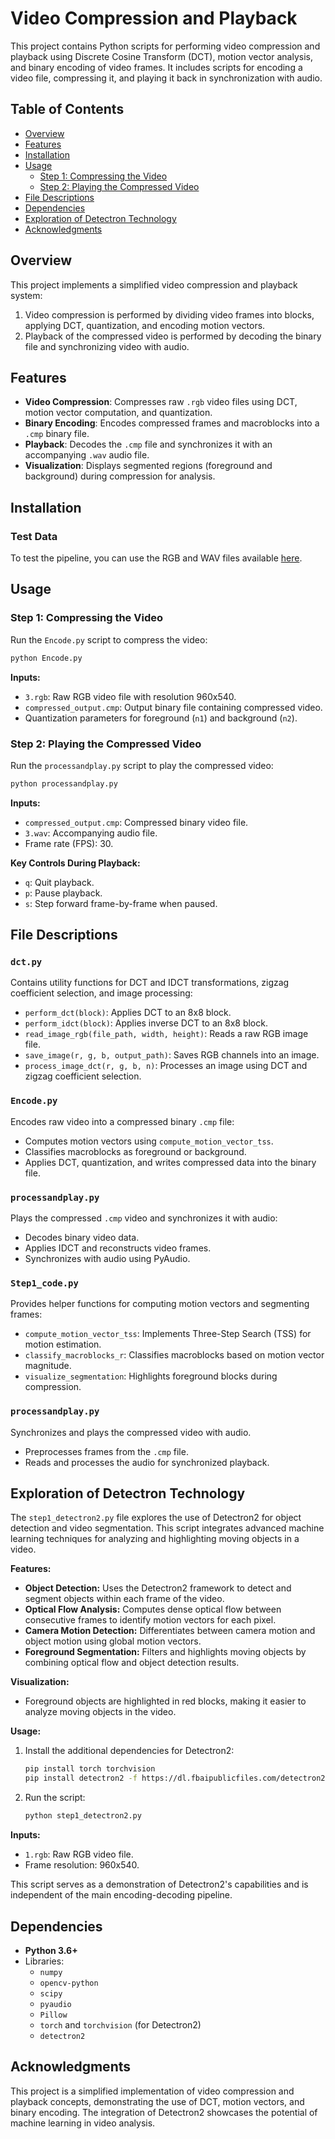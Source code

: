 # Video Compression and Playback

This project contains Python scripts for performing video compression and playback using Discrete Cosine Transform (DCT), motion vector analysis, and binary encoding of video frames. It includes scripts for encoding a video file, compressing it, and playing it back in synchronization with audio.

## Table of Contents

- [Overview](#overview)
- [Features](#features)
- [Installation](#installation)
- [Usage](#usage)
  - [Step 1: Compressing the Video](#step-1-compressing-the-video)
  - [Step 2: Playing the Compressed Video](#step-2-playing-the-compressed-video)
- [File Descriptions](#file-descriptions)
- [Dependencies](#dependencies)
- [Exploration of Detectron Technology](#exploration-of-detectron-technology)
- [Acknowledgments](#acknowledgments)

## Overview

This project implements a simplified video compression and playback system:

1. Video compression is performed by dividing video frames into blocks, applying DCT, quantization, and encoding motion vectors.
2. Playback of the compressed video is performed by decoding the binary file and synchronizing video with audio.

## Features

- **Video Compression**: Compresses raw `.rgb` video files using DCT, motion vector computation, and quantization.
- **Binary Encoding**: Encodes compressed frames and macroblocks into a `.cmp` binary file.
- **Playback**: Decodes the `.cmp` file and synchronizes it with an accompanying `.wav` audio file.
- **Visualization**: Displays segmented regions (foreground and background) during compression for analysis.

## Installation

### Test Data

To test the pipeline, you can use the RGB and WAV files available [here](https://drive.google.com/drive/folders/1Zobg8iIJhoISsk13NJztsQJ0zCFL-J5y).

## Usage

### Step 1: Compressing the Video

Run the `Encode.py` script to compress the video:

```bash
python Encode.py
```

**Inputs:**

- `3.rgb`: Raw RGB video file with resolution 960x540.
- `compressed_output.cmp`: Output binary file containing compressed video.
- Quantization parameters for foreground (`n1`) and background (`n2`).

### Step 2: Playing the Compressed Video

Run the `processandplay.py` script to play the compressed video:

```bash
python processandplay.py
```

**Inputs:**

- `compressed_output.cmp`: Compressed binary video file.
- `3.wav`: Accompanying audio file.
- Frame rate (FPS): 30.

**Key Controls During Playback:**

- `q`: Quit playback.
- `p`: Pause playback.
- `s`: Step forward frame-by-frame when paused.

## File Descriptions

### `dct.py`

Contains utility functions for DCT and IDCT transformations, zigzag coefficient selection, and image processing:

- `perform_dct(block)`: Applies DCT to an 8x8 block.
- `perform_idct(block)`: Applies inverse DCT to an 8x8 block.
- `read_image_rgb(file_path, width, height)`: Reads a raw RGB image file.
- `save_image(r, g, b, output_path)`: Saves RGB channels into an image.
- `process_image_dct(r, g, b, n)`: Processes an image using DCT and zigzag coefficient selection.

### `Encode.py`

Encodes raw video into a compressed binary `.cmp` file:

- Computes motion vectors using `compute_motion_vector_tss`.
- Classifies macroblocks as foreground or background.
- Applies DCT, quantization, and writes compressed data into the binary file.

### `processandplay.py`

Plays the compressed `.cmp` video and synchronizes it with audio:

- Decodes binary video data.
- Applies IDCT and reconstructs video frames.
- Synchronizes with audio using PyAudio.

### `Step1_code.py`

Provides helper functions for computing motion vectors and segmenting frames:

- `compute_motion_vector_tss`: Implements Three-Step Search (TSS) for motion estimation.
- `classify_macroblocks_r`: Classifies macroblocks based on motion vector magnitude.
- `visualize_segmentation`: Highlights foreground blocks during compression.

### `processandplay.py`

Synchronizes and plays the compressed video with audio.

- Preprocesses frames from the `.cmp` file.
- Reads and processes the audio for synchronized playback.

## Exploration of Detectron Technology

The `step1_detectron2.py` file explores the use of Detectron2 for object detection and video segmentation. This script integrates advanced machine learning techniques for analyzing and highlighting moving objects in a video.

**Features:**

- **Object Detection:** Uses the Detectron2 framework to detect and segment objects within each frame of the video.
- **Optical Flow Analysis:** Computes dense optical flow between consecutive frames to identify motion vectors for each pixel.
- **Camera Motion Detection:** Differentiates between camera motion and object motion using global motion vectors.
- **Foreground Segmentation:** Filters and highlights moving objects by combining optical flow and object detection results.

**Visualization:**

- Foreground objects are highlighted in red blocks, making it easier to analyze moving objects in the video.

**Usage:**

1. Install the additional dependencies for Detectron2:
   ```bash
   pip install torch torchvision
   pip install detectron2 -f https://dl.fbaipublicfiles.com/detectron2/wheels/cu118/torch2.1/index.html
   ```
2. Run the script:
   ```bash
   python step1_detectron2.py
   ```

**Inputs:**

- `1.rgb`: Raw RGB video file.
- Frame resolution: 960x540.

This script serves as a demonstration of Detectron2's capabilities and is independent of the main encoding-decoding pipeline.

## Dependencies

- **Python 3.6+**
- Libraries:
  - `numpy`
  - `opencv-python`
  - `scipy`
  - `pyaudio`
  - `Pillow`
  - `torch` and `torchvision` (for Detectron2)
  - `detectron2`

## Acknowledgments

This project is a simplified implementation of video compression and playback concepts, demonstrating the use of DCT, motion vectors, and binary encoding. The integration of Detectron2 showcases the potential of machine learning in video analysis.

